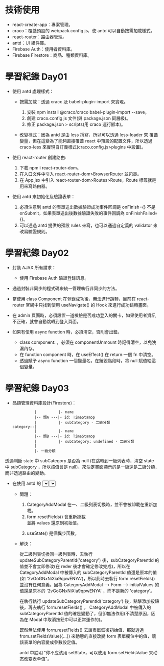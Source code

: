 # 技術使用

- react-create-app：專案管理。
- craco：覆蓋預設的 webpack.config.js，使 antd 可以自動按需加載樣式。
- react-router：路由器管理。
- antd：UI 組件庫。
- Firebase Auth：使用者資料庫。
- Firebase Firestore：商品、種類資料庫。

# 學習紀錄 Day01

- 使用 antd 處理樣式：

  - 按需加載：透過 craco 及 babel-plugin-import 來實現。

    1. 安裝 npm install @craco/craco babel-plugin-import --save。
    2. 創建 craco.config.js 文件(與 package.json 同層級)。
    3. 修正 package.json > scripts(用 craco 運行腳本)。

  - 改變樣式：因為 antd 是由 less 撰寫，所以可以透過 less-loader 來 覆蓋變量，但在這變為了能夠直接覆蓋 react 中預設的配置文件，所以透過 craco-less 來實現自訂義樣式(craco.config.js>plugins 中設置)。

- 使用 react-router 創建路由:

  1. 下載 npm i react-router-dom。
  2. 在入口文件中引入 react-router-dom>BrowserRouter 並包裹<App />。
  3. 在 App.jsx 中引入 react-router-dom>Routes>Route，Route 標籤就是用來寫路由器。

- 使用 antd 來初始化及驗證表單：
  1. 必須注意到 antd 的表單送出數據驗證成功事件回調是 onFinish={} 不是 onSubmit，如果表單送出後數據驗證失敗的事件回調為 onFinishFailed={}。
  2. 可以通過 antd 提供的預設 rules 來寫，也可以通過自定義的 validator 來改寫驗證規則。

# 學習紀錄 Day02

- 封裝 AJAX 所有請求：

  - 使用 Firebase Auth 驗證登錄訊息。

- 通過封裝非同步的程式碼來統一管理執行非同步的方法。

- 當使用 class Component 在登錄成功後，無法進行跳轉，目前在 react-router 官網中只找到使用 useNavigate() 的 Hook 來進行成功跳轉畫面。

- 在 admin 頁面時，必須設置一道檢驗是否成功登入的關卡，如果使用者資訊不正確，就會自動跳轉到登入頁面。

- 如果有使用 async function 時，必須清空，否則會出錯。
  - class component: ，必須在 componentUnmount 時記得清空，以免洩漏內存。
  - 在 function component 時，在 useEffect() 在 return 一個 fn 中清空。
  - 透過賦予 async function 一個變量名，在銷毀階段時，將 null 賦值給這個變量。

# 學習紀錄 Day03

- 品類管理資料庫設計(Firestore)：
  ```
            |          |- name
            |-- 類A ---|- id: TimeStamop
            |          |- subCategory - 二級分類
  category--|
            |          |- name
            |-- 類B ---|- id: TimeStamop
            |          |- subCategory: undefined - 二級分類
            |
            |- 一級分類
  ```

透過判斷 state 中 subCategory 是否為 null (在跳轉到一級列表時，清空 state 中 subCategory ，所以該值會是 null)，來決定畫面顯示的是一級還是二級分類，而非透過路由的變動。

- 在使用 antd 的 <Select /> 時，無法在 <Modal /> 取消時，連動 <Select /> 預設值。

  - 問題：

    1. CategoryAddModal 在一、二級列表切換時，並不會被卸載在重新加載。
    2. form.resetFields() 會重新掛載 <Form/> 並將 values 還原到初始值。
    3. useState() 是個異步函數。

  - 解決：

    從二級列表切換回一級列表時，去執行 updateSubCategoryParentId('category') 後，subCategoryParentId 的值並不會立即修改(在 reder 後才會確定修改完成)，所以在 CategoryAddModal 中被傳入的 subCategoryParentId 值還是原本的值(如 '2vGoGNxNiXia9qpwENYA')，所以此時去執行 form.resetFields() 並沒有任何意義，因為 CategoryAddModal --> Form --> initialValues 的值還是原本的 '2vGoGNxNiXia9qpwENYA' ，而不是新的 'category'。

    在執行執行 updateSubCategoryParentId('category') 後，點擊添加按鈕後，再去執行 form.resetFields() ， CategoryAddModal 中被傳入的 subCategoryParentId 值的確是變動了，但卻無法作用(不清楚原因，因為在 Modal 中取消按鈕中可以正常運作的)。

    既然無法使用 form.resetFields() 去讓表單恢復初始值，那就透過 from.setFieldsValue({...}) 來動態的直接改變 form 表單欄位中的值，讓該表單的內容變成參數設定值。

    antd 中註明 "你不应该用 setState，可以使用 form.setFieldsValue 来动态改变表单值"。
